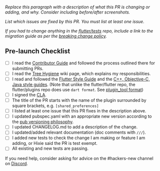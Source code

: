 *Replace this paragraph with a description of what this PR is changing or adding, and why. Consider including before/after screenshots.*

*List which issues are fixed by this PR. You must list at least one issue.*

*If you had to change anything in the [flutter/tests] repo, include a link to the migration guide as per the [breaking change policy].*

## Pre-launch Checklist

- [ ] I read the [Contributor Guide] and followed the process outlined there for submitting PRs.
- [ ] I read the [Tree Hygiene] wiki page, which explains my responsibilities.
- [ ] I read and followed the [Flutter Style Guide] and the [C++, Objective-C, Java style guides]. (Note that unlike the flutter/flutter repo, the flutter/plugins repo does use `dart format`. See [plugin_tool format](../script/tool/README.md#format-code))
- [ ] I signed the [CLA].
- [ ] The title of the PR starts with the name of the plugin surrounded by square brackets, e.g. `[shared_preferences]`
- [ ] I listed at least one issue that this PR fixes in the description above.
- [ ] I updated pubspec.yaml with an appropriate new version according to the [pub versioning philosophy].
- [ ] I updated CHANGELOG.md to add a description of the change.
- [ ] I updated/added relevant documentation (doc comments with `///`).
- [ ] I added new tests to check the change I am making or feature I am adding, or Hixie said the PR is test exempt.
- [ ] All existing and new tests are passing.

If you need help, consider asking for advice on the #hackers-new channel on [Discord].

<!-- Links -->
[Contributor Guide]: https://github.com/flutter/flutter/wiki/Tree-hygiene#overview
[Tree Hygiene]: https://github.com/flutter/flutter/wiki/Tree-hygiene
[Flutter Style Guide]: https://github.com/flutter/flutter/wiki/Style-guide-for-Flutter-repo
[C++, Objective-C, Java style guides]: https://github.com/flutter/engine/blob/master/CONTRIBUTING.md#style
[CLA]: https://cla.developers.google.com/
[flutter/tests]: https://github.com/flutter/tests
[breaking change policy]: https://github.com/flutter/flutter/wiki/Tree-hygiene#handling-breaking-changes
[Discord]: https://github.com/flutter/flutter/wiki/Chat
[pub versioning philosophy]: https://dart.dev/tools/pub/versioning

